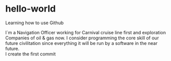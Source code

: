 # hello-world
Learning how to use Github

I`m a Navigation Officer working for Carnival cruise line first and exploration Companies of oil & gas now. I consider programming the core skill of our future civilitation since everything it will be run by a software in the near future.  
I create the first commit
